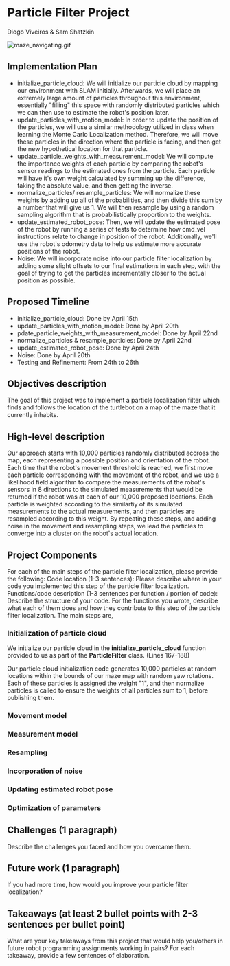 # Particle Filter Project

Diogo Viveiros & Sam Shatzkin

![maze_navigating.gif](https://github.com/Sshatzkin/warmup_project/blob/main/maze_navigating.gif)

## Implementation Plan

- initialize_particle_cloud: We will initialize our particle cloud by mapping our environment with SLAM initially. Afterwards, we will place an extremely large amount of particles throughout this environment, essentially "filling" this space with randomly distributed particles which we can then use to estimate the robot's position later.
- update_particles_with_motion_model: In order to update the position of the particles, we will use a similar methodology utilized in class when learning the Monte Carlo Localization method. Therefore, we will move these particles in the direction where the particle is facing, and then get the new hypothetical location for that particle.
- update_particle_weights_with_measurement_model: We will compute the importance weights of each particle by  comparing the robot's sensor readings to the estimated ones from the particle. Each particle will have it's own weight calculated by summing up the difference, taking the absolute value, and then getting the inverse.
- normalize_particles/ resample_particles: We will normalize these weights by adding up all of the probabilities, and then divide this sum by a number that will give us 1. We will then resample by using a random sampling algorithm that is probabilistically proportion to the weights.
- update_estimated_robot_pose: Then, we will update the estimated pose of the robot by running a series of tests to determine how cmd_vel instructions relate to change in position of the robot. Additionally, we'll use the robot's odometry data to help us estimate more accurate positions of the robot.
- Noise: We will incorporate noise into our particle filter localization by adding some slight offsets to our final estimations in each step, with the goal of trying to get the particles incrementally closer to the  actual position as possible.

## Proposed Timeline

- initialize_particle_cloud: Done by April 15th
- update_particles_with_motion_model: Done by April 20th
- pdate_particle_weights_with_measurement_model: Done by April 22nd
- normalize_particles & resample_particles: Done by April 22nd
- update_estimated_robot_pose: Done by April 24th
- Noise: Done by April 20th
- Testing and Refinement: From 24th to 26th

## Objectives description

 The goal of this project was to implement a particle localization filter which finds and follows the location of the turtlebot on a map of the maze that it currently inhabits.

## High-level description

Our approach starts with 10,000 particles randomly distributed accross the map, each representing a possible position and orientation of the robot. Each time that the robot's movement threshold is reached, we first move each particle corresponding with the movement of the robot, and we use a likelihood field algorithm to compare the measurements of the robot's sensors in 8 directions to the simulated measurements that would be returned if the robot was at each of our 10,000 proposed locations. Each particle is weighted according to the similartiy of its simulated measurements to the actual measurements, and then particles are resampled according to this weight. By repeating these steps, and adding noise in the movement and resampling steps, we lead the particles to converge into a cluster on the robot's actual location.

## Project Components

For each of the main steps of the particle filter localization, please provide the following:
Code location (1-3 sentences): Please describe where in your code you implemented this step of the particle filter localization.
Functions/code description (1-3 sentences per function / portion of code): Describe the structure of your code. For the functions you wrote, describe what each of them does and how they contribute to this step of the particle filter localization.
The main steps are,

### Initialization of particle cloud

  We initialize our particle cloud in the __initialize_particle_cloud__ function provided to us as part of the __ParticleFilter__ class. (Lines 167-188)

  Our particle cloud initialization code generates 10,000 particles at random locations within the bounds of our maze map with random yaw rotations. Each of these particles is assigned the weight "1", and then normalize particles is called to ensure the weights of all particles sum to 1, before publishing them.

### Movement model

### Measurement model

### Resampling

### Incorporation of noise

### Updating estimated robot pose

### Optimization of parameters

## Challenges (1 paragraph)

Describe the challenges you faced and how you overcame them.

## Future work (1 paragraph)

If you had more time, how would you improve your particle filter localization?

## Takeaways (at least 2 bullet points with 2-3 sentences per bullet point)

 What are your key takeaways from this project that would help you/others in future robot programming assignments working in pairs? For each takeaway, provide a few sentences of elaboration.